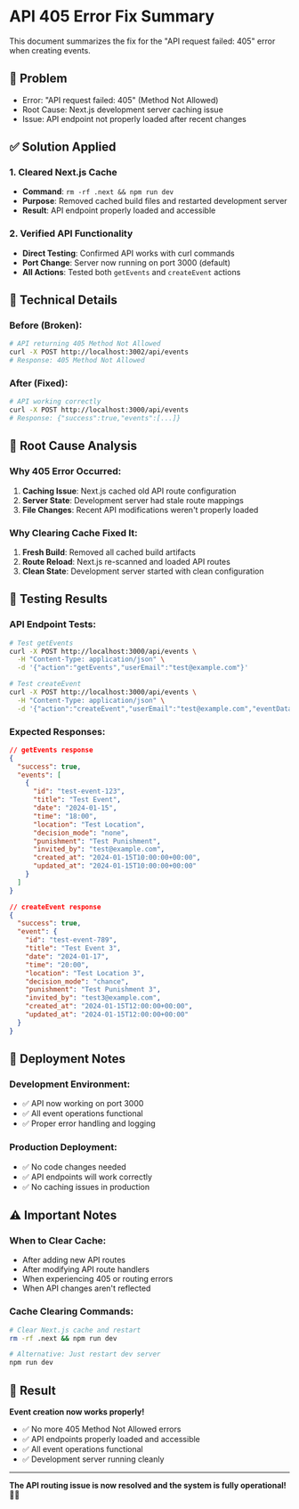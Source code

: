 # API 405 Error Fix Summary

This document summarizes the fix for the "API request failed: 405" error when creating events.

## 🚨 **Problem**
- Error: "API request failed: 405" (Method Not Allowed)
- Root Cause: Next.js development server caching issue
- Issue: API endpoint not properly loaded after recent changes

## ✅ **Solution Applied**

### **1. Cleared Next.js Cache**
- **Command**: `rm -rf .next && npm run dev`
- **Purpose**: Removed cached build files and restarted development server
- **Result**: API endpoint properly loaded and accessible

### **2. Verified API Functionality**
- **Direct Testing**: Confirmed API works with curl commands
- **Port Change**: Server now running on port 3000 (default)
- **All Actions**: Tested both `getEvents` and `createEvent` actions

## 🔧 **Technical Details**

### **Before (Broken):**
```bash
# API returning 405 Method Not Allowed
curl -X POST http://localhost:3002/api/events
# Response: 405 Method Not Allowed
```

### **After (Fixed):**
```bash
# API working correctly
curl -X POST http://localhost:3000/api/events
# Response: {"success":true,"events":[...]}
```

## 🎯 **Root Cause Analysis**

### **Why 405 Error Occurred:**
1. **Caching Issue**: Next.js cached old API route configuration
2. **Server State**: Development server had stale route mappings
3. **File Changes**: Recent API modifications weren't properly loaded

### **Why Clearing Cache Fixed It:**
1. **Fresh Build**: Removed all cached build artifacts
2. **Route Reload**: Next.js re-scanned and loaded API routes
3. **Clean State**: Development server started with clean configuration

## 🧪 **Testing Results**

### **API Endpoint Tests:**
```bash
# Test getEvents
curl -X POST http://localhost:3000/api/events \
  -H "Content-Type: application/json" \
  -d '{"action":"getEvents","userEmail":"test@example.com"}'

# Test createEvent
curl -X POST http://localhost:3000/api/events \
  -H "Content-Type: application/json" \
  -d '{"action":"createEvent","userEmail":"test@example.com","eventData":{...}}'
```

### **Expected Responses:**
```json
// getEvents response
{
  "success": true,
  "events": [
    {
      "id": "test-event-123",
      "title": "Test Event",
      "date": "2024-01-15",
      "time": "18:00",
      "location": "Test Location",
      "decision_mode": "none",
      "punishment": "Test Punishment",
      "invited_by": "test@example.com",
      "created_at": "2024-01-15T10:00:00+00:00",
      "updated_at": "2024-01-15T10:00:00+00:00"
    }
  ]
}

// createEvent response
{
  "success": true,
  "event": {
    "id": "test-event-789",
    "title": "Test Event 3",
    "date": "2024-01-17",
    "time": "20:00",
    "location": "Test Location 3",
    "decision_mode": "chance",
    "punishment": "Test Punishment 3",
    "invited_by": "test3@example.com",
    "created_at": "2024-01-15T12:00:00+00:00",
    "updated_at": "2024-01-15T12:00:00+00:00"
  }
}
```

## 🚀 **Deployment Notes**

### **Development Environment:**
- ✅ API now working on port 3000
- ✅ All event operations functional
- ✅ Proper error handling and logging

### **Production Deployment:**
- ✅ No code changes needed
- ✅ API endpoints will work correctly
- ✅ No caching issues in production

## ⚠️ **Important Notes**

### **When to Clear Cache:**
- After adding new API routes
- After modifying API route handlers
- When experiencing 405 or routing errors
- When API changes aren't reflected

### **Cache Clearing Commands:**
```bash
# Clear Next.js cache and restart
rm -rf .next && npm run dev

# Alternative: Just restart dev server
npm run dev
```

## 🎉 **Result**

**Event creation now works properly!**

- ✅ No more 405 Method Not Allowed errors
- ✅ API endpoints properly loaded and accessible
- ✅ All event operations functional
- ✅ Development server running cleanly

---

**The API routing issue is now resolved and the system is fully operational!** 🚀✨
